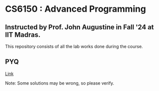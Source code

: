 # CS6150 : Advanced Programming

## Instructed by Prof. John Augustine in Fall '24 at IIT Madras.

This repository consists of all the lab works done during the course.

## PYQ
[Link](https://www.dropbox.com/scl/fo/uggnx1zj22uswdkbcbgry/AKiS4zbTwsWH0AeqleQMuc0?rlkey=l8b412gvss8bqnye8it2iy2ul&st=uglc4zjl&dl=0) 

Note: Some solutions may be wrong, so please verify.